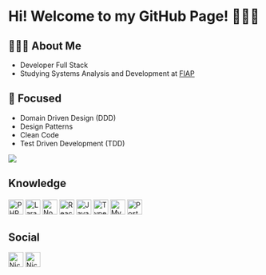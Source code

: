# Hi! Welcome to my GitHub Page! 👨🏻‍💻

## 👨🏻‍💻 About Me
- Developer Full Stack
- Studying Systems Analysis and Development at [FIAP](https://www.fiap.com.br/)

## 🎯 Focused

- Domain Driven Design (DDD)
- Design Patterns
- Clean Code
- Test Driven Development (TDD)

<img align='center' src="https://github-readme-stats.vercel.app/api?username=nicolastanski&show_icons=true">

## Knowledge
<p style="margin-top: 20px;">
    <img src="https://devicons.github.io/devicon/devicon.git/icons/php/php-original.svg" alt="PHP"  width="30" height="30" />
    <img src="https://devicons.github.io/devicon/devicon.git/icons/laravel/laravel-plain-wordmark.svg" alt="Laravel" width="30" height="30"/>
    <img src="https://devicons.github.io/devicon/devicon.git/icons/nodejs/nodejs-original.svg" alt="NodeJS" width="30" height="30"/>
    <img src="https://devicons.github.io/devicon/devicon.git/icons/react/react-original-wordmark.svg" alt="React" width="30" height="30"/>
    <img src="https://devicons.github.io/devicon/devicon.git/icons/javascript/javascript-original.svg" alt="Javascript" width="30" height="30"/>
    <img src="https://devicons.github.io/devicon/devicon.git/icons/typescript/typescript-original.svg" alt="Typescript" width="30" height="30"/>
    <img src="https://devicons.github.io/devicon/devicon.git/icons/mysql/mysql-original.svg" alt="MySQL" width="30" height="30"/>
    <img src="https://devicons.github.io/devicon/devicon.git/icons/postgresql/postgresql-original.svg" alt="Postgresql" width="30" height="30"/>
</p>



## Social
<p>
    <a href="https://linkedin.com/in/nicolastanski" target="blank"><img align="center" src="https://devicons.github.io/devicon/devicon.git/icons/linkedin/linkedin-original.svg" alt="Nicolas Tanski" height="30" width="30" /></a>
    <a href="https://github.com/nicolastanski" target="blank"><img align="center" src="https://devicons.github.io/devicon/devicon.git/icons/github/github-original.svg" alt="Nicolas Tanski" height="30" width="30" /></a>
</p>